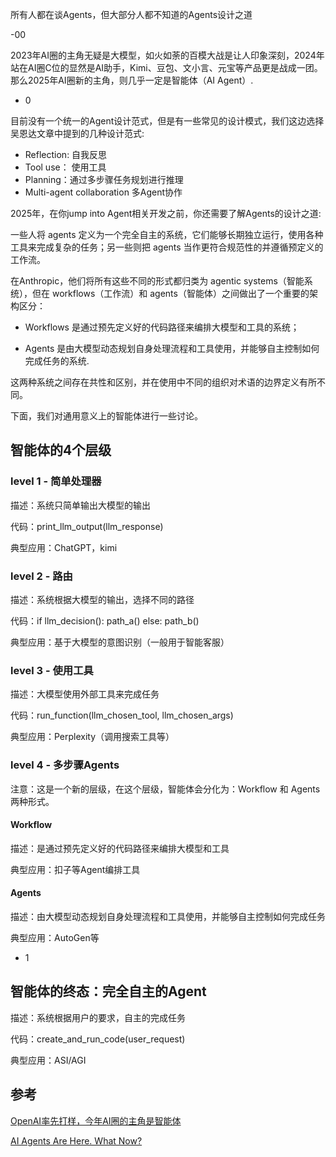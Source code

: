 所有人都在谈Agents，但大部分人都不知道的Agents设计之道

-00

2023年AI圈的主角无疑是大模型，如火如荼的百模大战是让人印象深刻，2024年站在AI圈C位的显然是AI助手，Kimi、豆包、文小言、元宝等产品更是战成一团。那么2025年AI圈新的主角，则几乎一定是智能体（AI Agent）.

- 0

目前没有一个统一的Agent设计范式，但是有一些常见的设计模式，我们这边选择吴恩达文章中提到的几种设计范式:

- Reflection: 自我反思
- Tool use： 使用工具
- Planning：通过多步骤任务规划进行推理
- Multi-agent collaboration 多Agent协作

2025年，在你jump into Agent相关开发之前，你还需要了解Agents的设计之道:

一些人将 agents 定义为一个完全自主的系统，它们能够长期独立运行，使用各种工具来完成复杂的任务；另一些则把 agents 当作更符合规范性的并遵循预定义的工作流。

在Anthropic，他们将所有这些不同的形式都归类为 agentic systems（智能系统），但在 workflows（工作流）和 agents（智能体）之间做出了一个重要的架构区分：

- Workflows 是通过预先定义好的代码路径来编排大模型和工具的系统；

- Agents 是由大模型动态规划自身处理流程和工具使用，并能够自主控制如何完成任务的系统.

这两种系统之间存在共性和区别，并在使用中不同的组织对术语的边界定义有所不同。

下面，我们对通用意义上的智能体进行一些讨论。

## 智能体的4个层级

### level 1 - 简单处理器

描述：系统只简单输出大模型的输出

代码：print_llm_output(llm_response)

典型应用：ChatGPT，kimi

### level 2 - 路由

描述：系统根据大模型的输出，选择不同的路径

代码：if llm_decision(): path_a() else: path_b()

典型应用：基于大模型的意图识别（一般用于智能客服）

### level 3 - 使用工具

描述：大模型使用外部工具来完成任务

代码：run_function(llm_chosen_tool, llm_chosen_args)

典型应用：Perplexity（调用搜索工具等）

### level 4 - 多步骤Agents

注意：这是一个新的层级，在这个层级，智能体会分化为：Workflow 和 Agents两种形式。

#### Workflow

描述：是通过预先定义好的代码路径来编排大模型和工具

典型应用：扣子等Agent编排工具

#### Agents

描述：由大模型动态规划自身处理流程和工具使用，并能够自主控制如何完成任务

典型应用：AutoGen等

- 1

## 智能体的终态：完全自主的Agent

描述：系统根据用户的要求，自主的完成任务

代码：create_and_run_code(user_request)

典型应用：ASI/AGI


## 参考

[OpenAI率先打样，今年AI圈的主角是智能体](https://36kr.com/p/3128052415404292)

[AI Agents Are Here. What Now?](https://huggingface.co/blog/ethics-soc-7)
